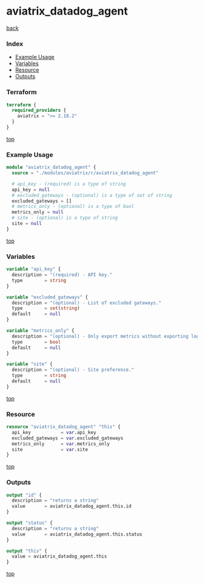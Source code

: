 # aviatrix_datadog_agent

[back](../aviatrix.md)

### Index

- [Example Usage](#example-usage)
- [Variables](#variables)
- [Resource](#resource)
- [Outputs](#outputs)

### Terraform

```terraform
terraform {
  required_providers {
    aviatrix = ">= 2.18.2"
  }
}
```

[top](#index)

### Example Usage

```terraform
module "aviatrix_datadog_agent" {
  source = "./modules/aviatrix/r/aviatrix_datadog_agent"

  # api_key - (required) is a type of string
  api_key = null
  # excluded_gateways - (optional) is a type of set of string
  excluded_gateways = []
  # metrics_only - (optional) is a type of bool
  metrics_only = null
  # site - (optional) is a type of string
  site = null
}
```

[top](#index)

### Variables

```terraform
variable "api_key" {
  description = "(required) - API key."
  type        = string
}

variable "excluded_gateways" {
  description = "(optional) - List of excluded gateways."
  type        = set(string)
  default     = null
}

variable "metrics_only" {
  description = "(optional) - Only export metrics without exporting logs."
  type        = bool
  default     = null
}

variable "site" {
  description = "(optional) - Site preference."
  type        = string
  default     = null
}
```

[top](#index)

### Resource

```terraform
resource "aviatrix_datadog_agent" "this" {
  api_key           = var.api_key
  excluded_gateways = var.excluded_gateways
  metrics_only      = var.metrics_only
  site              = var.site
}
```

[top](#index)

### Outputs

```terraform
output "id" {
  description = "returns a string"
  value       = aviatrix_datadog_agent.this.id
}

output "status" {
  description = "returns a string"
  value       = aviatrix_datadog_agent.this.status
}

output "this" {
  value = aviatrix_datadog_agent.this
}
```

[top](#index)